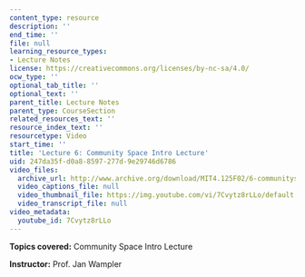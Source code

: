 ```yaml
---
content_type: resource
description: ''
end_time: ''
file: null
learning_resource_types:
- Lecture Notes
license: https://creativecommons.org/licenses/by-nc-sa/4.0/
ocw_type: ''
optional_tab_title: ''
optional_text: ''
parent_title: Lecture Notes
parent_type: CourseSection
related_resources_text: ''
resource_index_text: ''
resourcetype: Video
start_time: ''
title: 'Lecture 6: Community Space Intro Lecture'
uid: 247da35f-d0a8-8597-277d-9e29746d6786
video_files:
  archive_url: http://www.archive.org/download/MIT4.125F02/6-communityspace-220k.mp4
  video_captions_file: null
  video_thumbnail_file: https://img.youtube.com/vi/7Cvytz8rLLo/default.jpg
  video_transcript_file: null
video_metadata:
  youtube_id: 7Cvytz8rLLo
---
```


**Topics covered:** Community Space Intro Lecture

**Instructor:** Prof. Jan Wampler

